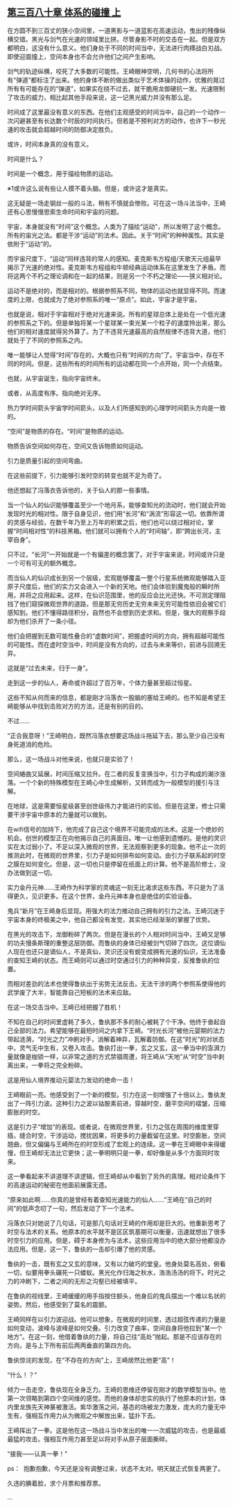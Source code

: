 ## [第三百八十章 体系的碰撞 上](https://www.xxbiquge.com/11_11207/9010604.html)


  在方圆不到三百丈的狭小空间里，一道黑影与一道蓝影在高速运动，曳出的残像纵横交错。黑光与剑气在光速的领域里比拼。尽管身影不时的交击在一起。但是双方都明白，这没有什么意义。他们身处于不同的时间当中，无法进行肉搏战白刃战。即使迎面撞上，空间本身也不会允许他们之间产生影响。

  剑气的轨迹纵横，咬死了大多数的可能性。王崎眼神空明，几何书的心法将所有“弹道”都标注了出来。他的身体不断的做出类似于艺术体操的动作，优雅的晃过所有有可能存在的“弹道”，如果实在绕不过去，就干脆用龙御硬抗一发。光速限制了攻击的威力，相比起其他手段来说，这一记黑光威力并没有那么足。

  时间成了这里最没有意义的东西。在他们主观感受的时间当中，自己的一个动作一次闪避甚至有长达数个时辰的时间执行。但若是不预判对方的动作，也许下一秒光速的攻击就会超越时间的防御决定胜负。

  或许，时间本身真的没有意义。

  时间是什么？

  时间是一个概念，用于描绘物质的运动。

  ※1或许这么说有些让人摸不着头脑。但是，或许这才是真实。

  这无疑是一场走钢丝一般的斗法，稍有不慎就会惨败。可在这一场斗法当中，王崎还有心思慢慢思索生命时间和宇宙的问题。

  宇宙，本身就没有“时间”这个概念。人类为了描绘“运动”，所以发明了这个概念。所有的宙光之法。都是干涉“运动”的法术。因此。关于“时间”的种种属性。其实是依附于“运动”的。

  而宇宙尺度下，“运动”同样违背的常人的感知。麦克斯韦方程组/天歌天元组最早揭示了光速的绝对性。麦克斯韦方程组和牛顿经典运动体系在这里发生了矛盾。而将这两个不朽之理论调和在一起的结果，则是另一个不朽之理论——狭义相对论。

  运动不是绝对的，而是相对的。根据参照系不同，物体的运动也就显得不同。而速度的上限，也就成为了绝对参照系的唯一“原点”。如此，宇宙才是宇宙。

  也就是说，相对于宇宙相对于绝对光速来说。所有的星球总体上是处在一个低光速的参照系之下的。但是单独将某一个星球某一束光某一个粒子的速度拎出来，那么他们的相对速度就得另外算了。为了不违背光速最高的自然规律不违背大道，他们就处于了不同的参照系之内。

  唯一能够让人觉得“时间”存在的，大概也只有“时间的方向”了。宇宙当中，存在不同的时间。但是，这些所有的时间所有的运动都在同一个点开始，同一个点结束。

  也就，从宇宙诞生，指向宇宙终末。

  或者，从高度有序。指向绝对无序。

  热力学时间箭头宇宙学时间箭头，以及人们所感知到的心理学时间箭头方向是一致的。

  “空间”是物质的存在。“时间”是物质的运动。

  物质告诉空间如何存在，空间又告诉物质如何运动。

  引力是质量引起的空间弯曲。

  在这些前提下，引力能够引发时空的转变也就不足为奇了。

  他还想起了冯落衣告诉他的，关于仙人的那一些事情。

  当一个仙人的仙识能够覆盖至少一个地月系，能够查知光的流动时，他们就会开始发现时光的相对性。限于自身见识，他们用“长河”和“涡流”形容这一切。依靠所谓的灵感与经验，在数千年乃至上万年的积累之后，他们也可以绕过相对论，掌握“时间相对性”的科技黑箱。他们就可以拥有个人的“时间轴”，即“跨出长河，主宰自身”。

  只不过，“长河”一开始就是一个有偏差的概念罢了。对于宇宙来说，时间或许只是一个可有可无的额外概念。

  而当仙人的仙识成长到另一个层级，宏观能够覆盖一整个行星系统微观能够踏入亚原子尺度后，他们的实力又会进入一个新的天地。他们会体验到魔鬼般的瞬时所用，并将之应用起来。这样，在仙识范围里，他的反应会比光还快。不可测定理阻挡了他们窥探微观世界的道路，但是那无穷历史无穷未来无穷可能性依旧会被它们感知到。他们不懂得路径积分，自然也不会想到历史求和。但是，强大的观察手段却为他们杀开了一条小径。

  他们会把握到无数可能性叠合的“虚数时间”，把握虚时间的方向，拥有超越可能性的可能性。而在虚时空当中，时间是没有方向的，过去与未来等价，前进与回溯无异。

  这就是“过去未来，归于一身”。

  走到这一步的仙人，寿命或许超过了百万年，个体力量甚至超过恒星。

  这些不知从何而来的信息，都是刚才冯落衣一股脑的塞给王崎的。也不知是希望王崎能够从中找到击败对方的方法，还是有别的目的。

  不过……

  “正合我意呀！”王崎明白，既然冯落衣想要这场战斗拖延下去，那么至少自己没有身死道消的危险。

  那么，这一场战斗对他来说，也就只是实验了！

  空间蜷曲又延展，时间压缩又拉升。在二者的反复变换当中，引力子构成的潮汐涨落。一个个新的特殊模型在王崎心中生成解析，又转而成为一般模型的援引与注解。

  在地球，这是需要恒星级甚至创世级伟力才能进行的实验。但是在这里，修士只需要干涉宇宙中原本的力量就可以做到。

  在wifi信号的加持下，他完成了自己这个境界不可能完成的法术。这是一个绝妙的机会。创世的模型正在向他揭示自己的真面目。唯一让他感到遗憾的。是他的灵识实在太过弱小了。不足以深入微观的世界，无法观察到更多的现象。他不止一次的推测此时，在微观的世界里，引力子是如何排布如何变动。由引力子联系起的时空之膜在如何变化。但是，这一切也只是停留在纸面上的计算。他不是高阶修士，没办法做到这一切。

  实力金丹元神……王崎作为科学家的灵魂这一刻无比渴求这些东西。不只是为了活得更久，见识更多。在这个世界，金丹元神本身也是绝佳的实验设备。

  鬼兵“新月”在王崎身后显现。用强大的法力推动自己拥有的引力之法。王崎沉迷于宇宙本身的终极美之中，他自己都没有发觉，其实他已经渐渐的掌握了优势。

  在黑光的攻击下，龙御粉碎了两次。但是在漫长的个人相对时间当中，王崎又足够的功夫慢条斯理的重整这层防御。而鲁纨的身体已经被剑气切碎了四次。这位谪仙人现在也还只是谪仙人，不是真仙，灵识还没有蜕变成拥有光速的仙识，无法准备的查知王崎的状态。而王崎则可以通过时空通过引力的种种异变，反推鲁纨的位置。

  而相对差劲的法术也使得鲁纨出于劣势无法反击。无法干涉的两个参照系使得他的武学废了大半，智能靠自己短板的法术来应敌。

  在这一场交击当中。王崎已经把握了胜机！

  不知在自己的时间里虚耗了多久，鲁纨那不多的耐心被耗了个干净。他终于奋起自己全部的法力。希望能够在最短时间之内拿下王崎。“时光长河”被他元婴期的法力带起涟漪，“时光之力”冲刷对手，消解着神异，瓦解着防御。在这“时光”的对状态中，灵气无中生有，又卷入攻击。鲁纨打出一拳，玄之又玄，这一拳当中的澎湃力量就像是枷锁一样，以非常之道的方式禁锢周遭，将王崎从“天地”从“时空”当中剥离出来，一拳将之完全粉碎。

  这是用仙人境界推动元婴法力发动的绝命一击！

  王崎眼前一亮。他感受到了一个新的模型。引力在这一刻增强了十倍以上。鲁纨发出了一阵引力波。这种引力之波以钴胺素前进，穿越时空，磨平空间的褶皱，压缩膨胀的时空。

  这是引力子“增加”的表现。或者说，在微观世界里，引力之弦在周围的维度里穿插，缝合时空，干涉运动，搅扰因果，将更多的力量截留在这里。时空膨胀，空间翘曲，但又偏偏与王崎所在的时空形成了宏观上的连续。这一拳在王崎眼中来得缓慢，但王崎却无法比它更快；这一拳明明只是一拳，却好像是从多个方面同时攻来。

  这一拳看起来不讲道理不讲逻辑，但王崎却从中看到了另外的真理。相对论条件下的高速运动的秘密在他面前展露无遗。

  “原来如此啊……你真的是曾经有着查知光速能力的仙人……”王崎在“自己的时间”的低声念叨了一句，然后发动了下一个法术。

  冯落衣只对她说了几句话，可是那几句话对王崎的作用却是巨大的。他重新思考了时空与法术的关系。他原本的水平就不是区区筑基期可以衡量，迅速就想出了很多时空引力的应用。但是，碍于本身修为与法术，这些应用当中的绝大部分他都没办法应用。但是，这一下，鲁纨的一击却引爆了他的灵感。

  鲁纨的一击，既有玄之又玄的意味，又有以力破巧的堂皇。他身处莫名高处，俯看一切，似要用拳头碾死一只蝼蚁。黑光化作归海之秋水，浩浩汤汤的将下。时光之力的冲刷下，二者之间的无形之沟壑已经被填平。

  在鲁纨的视线里，王崎缓缓的用手指按住额头，他身后的鬼兵摆出一个难以名状的姿势。然后，他感受到了莫名的震颤。

  王崎同样在以引力波迎战。他可以想象，在微观的时间里，透过超弦传递的力量是如何变动，波峰与波峰是如何交叠。引力改变了曲率，空间自身将他拉到“某一个地方”。在这一刻，他借着鲁纨的力量，将自己往“高处”抛起。那是不应该存在的方向，是与上下所有前后两两垂直的第四方向。

  鲁纨惊诧的发现，在“不存在的方向”上，王崎居然比他更“高”！

  “什么！？”

  倾力一击走空，鲁纨现在全身乏力。王崎的思维还停留在刚才的数学模型当中。他第一次领略到第四个空间维的感觉。而他的身体却忠实的执行了他原本的计划，体内里龙族先天神篆被激活。紫华激荡之间，基态的场被龙力激发，庞大的力量无中生有，强相互作用力从为微观之中解放出来，猛扑下去。

  王崎挥出了一拳。这是他在这一场战斗当中发出的唯一一次威猛的攻击，也是最威最猛的攻击。强相互作用力甚至足以将对手从原子层面撕碎。

  “接我——认真一拳！”

  ps：  抱歉抱歉，今天还是没有调整过来，状态不太对。明天就正式恢复两更了。

  久违的腆着脸，求个月票和推荐票。

  ...
